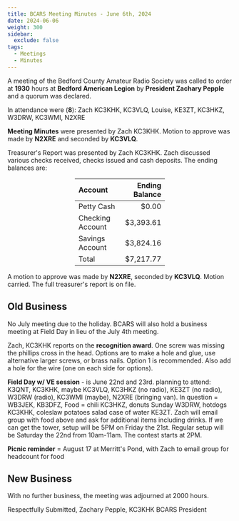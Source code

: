 ```yaml
---
title: BCARS Meeting Minutes - June 6th, 2024
date: 2024-06-06
weight: 300
sidebar:
  exclude: false
tags:
  - Meetings
  - Minutes
---
```


A meeting of the Bedford County Amateur Radio Society was called to order at **1930** hours at **Bedford American Legion** by **President Zachary Pepple** and a quorum was declared.

In attendance were (**8**): <!--more--> Zach KC3KHK, KC3VLQ, Louise, KE3ZT, KC3HKZ, W3DRW, KC3WMI, N2XRE

**Meeting Minutes** were presented by Zach KC3KHK. Motion to approve was made by **N2XRE** and seconded by **KC3VLQ**.

Treasurer's Report was presented by Zach KC3KHK. Zach discussed various checks received, checks issued and cash deposits. The ending balances are:


<p><div style="margin-left: auto;
            margin-right: auto;
            width: 40%;">

|  Account          | Ending Balance |
|:------------------|---------------:|
| Petty Cash        |          $0.00 |
| Checking Account  |      $3,393.61 |
| Savings Account   |      $3,824.16 |
| Total             |      $7,217.77 |


</div></p>


A motion to approve was made by **N2XRE**, seconded by **KC3VLQ**. Motion carried. The full treasurer's report is on file.

## Old Business

No July meeting due to the holiday. BCARS will also hold a business meeting at Field Day in lieu of the July 4th meeting.

Zach, KC3KHK reports on the **recognition award**. One screw was missing the phillips cross in the head. Options are to make a hole and glue, use alternative larger screws, or brass nails. Option 1 is recommended. Also add a hole for the wire (one on each side for options). 

**Field Day w/ VE session** - is June 22nd and 23rd.  planning to attend: K3QNT, KC3KHK, maybe KC3VLQ, KC3HKZ (no radio), KE3ZT (no radio), W3DRW (radio), KC3WMI (maybe), N2XRE (bringing van). In question = WB3JEK, KB3DFZ,
Food = chili KC3HKZ, donuts Sunday W3DRW, hotdogs KC3KHK, coleslaw potatoes salad case of water KE3ZT. Zach will  email group with food above and ask for additional items including drinks. If we can get the tower, setup will be 5PM on Friday the 21st. Regular setup will be Saturday the 22nd from 10am-11am. The contest starts at 2PM.

**Picnic reminder** = August 17 at Merritt's Pond, with Zach to email group for headcount for food

## New Business

With no further business, the meeting was adjourned at 2000 hours.

Respectfully Submitted,
Zachary Pepple, KC3KHK
BCARS President
